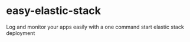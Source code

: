 # easy-elastic-stack
Log and monitor your apps easily with a one command start elastic stack deployment
